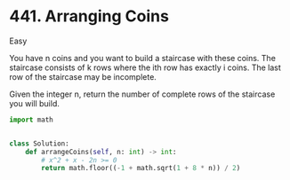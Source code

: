 # 441. Arranging Coins

Easy

You have n coins and you want to build a staircase with these coins. The staircase consists of k rows where the ith row has exactly i coins. The last row of the staircase may be incomplete.

Given the integer n, return the number of complete rows of the staircase you will build.

```python
import math


class Solution:
    def arrangeCoins(self, n: int) -> int:
        # x^2 + x - 2n >= 0
        return math.floor((-1 + math.sqrt(1 + 8 * n)) / 2)
```
